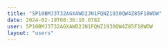 ```yaml
---
title: "SP10BMJ3T32AGXAWD2JN1FQNZ1930QW4Z85F18WDW"
date: 2024-02-19T08:36:10.078Z
user: SP10BMJ3T32AGXAWD2JN1FQNZ1930QW4Z85F18WDW
layout: "users"
---
```

    